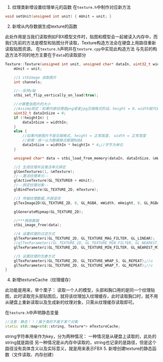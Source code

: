 1. 纹理类新增设置纹理单元的函数
在`texture.h`中制作对应新方法
```cpp
void setUnit(unsigned int unit) { mUnit = unit; }
```
2. 新增从内存数据生成texture的函数

此处作用是当我们读取例如FBX模型文件时，贴图和模型会一起被读入内存中，而我们先前的方法是模型和贴图分开读取，Texture构造方法会在硬盘上用路径重新读取贴图资源。
在`texture.h`声明并在`texture.cpp`中实现此构造方法
与先前的构造方法不同的地方主要在于`data`的读取部分
```cpp
Texture::Texture(unsigned int unit, unsigned char* dataIn, uint32_t widthIn, uint32_t heightIn) {
	mUnit = unit;

	//1 stbImage 读取图片
	int channels;

	//--反转y轴
	stbi_set_flip_vertically_on_load(true);

	//计算整张图片的大小
	//Assimp规定：如果内嵌纹理是png或者jpg压缩格式的话，height = 0，width就代表了图片大小
	uint32_t dataInSize = 0;
	if (!heightIn) {
		dataInSize = widthIn;
	}
	else {
		//如果内嵌图片不是压缩格式, height = 正常高度， width = 正常宽度
		//偷懒：统一认为数据格式都是RGBA
		dataInSize = widthIn * heightIn * 4;//字节为单位
	}

	unsigned char* data = stbi_load_from_memory(dataIn, dataInSize, &mWidth, &mHeight, &channels, STBI_rgb_alpha);

	//2 生成纹理并且激活单元绑定
	glGenTextures(1, &mTexture);
	//--激活纹理单元--
	glActiveTexture(GL_TEXTURE0 + mUnit);
	//--绑定纹理对象--
	glBindTexture(GL_TEXTURE_2D, mTexture);

	//3 传输纹理数据,开辟显存
	glTexImage2D(GL_TEXTURE_2D, 0, GL_RGBA, mWidth, mHeight, 0, GL_RGBA, GL_UNSIGNED_BYTE, data);

	glGenerateMipmap(GL_TEXTURE_2D);

	//***释放数据 
	stbi_image_free(data);

	//4 设置纹理的过滤方式
	glTexParameteri(GL_TEXTURE_2D, GL_TEXTURE_MAG_FILTER, GL_LINEAR);
	//glTexParameteri(GL_TEXTURE_2D, GL_TEXTURE_MIN_FILTER, GL_NEAREST);
	glTexParameteri(GL_TEXTURE_2D, GL_TEXTURE_MIN_FILTER, GL_NEAREST_MIPMAP_LINEAR);

	//5 设置纹理的包裹方式
	glTexParameteri(GL_TEXTURE_2D, GL_TEXTURE_WRAP_S, GL_REPEAT);//u
	glTexParameteri(GL_TEXTURE_2D, GL_TEXTURE_WRAP_T, GL_REPEAT);//v
}
```
4. 新增textureCache（纹理缓存）

此功能是用来，举个栗子：
读取一个人的模型，头部和胸口用的是同一个纹理贴图，此时读取完头部贴图后，就将该纹理加入纹理缓存，此时读取胸口时，就不用从硬盘上重新读取以及生成新的纹理对象，只需从纹理缓存读取即可。

在`texture.h`中声明静态变量
```cpp
//注意：静态！！！属于类的不属于某个对象
static std::map<std::string, Texture*> mTextureCache;
```
string字符串用来作为key，分为两种情况：
一种情况是从硬盘上读取的，此处的string就是路径
另一种情况是从内存中读取的，string也记录的是路径，但是这个路径没有具体含义以及实际意义，就是用来表示FBX
5. 新增创建texture的静态函数（文件读取、内存创建）
<!--stackedit_data:
eyJoaXN0b3J5IjpbLTIwMTk1MjkyODEsOTYwODQxOTc0LC01OD
UzMjg4NjQsMTM0NTI0MDg4LDY5ODExNzk3NSwtMzA3NDM2NzUx
XX0=
-->